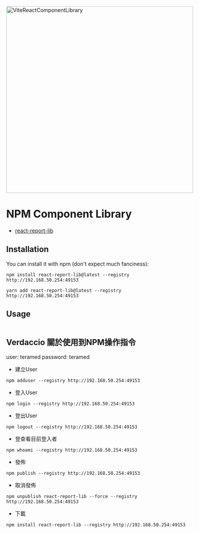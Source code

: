 <img width="500" alt="ViteReactComponentLibrary" src="https://github.com/receter/my-component-library/assets/2504695/dbb53036-d228-477b-8cf8-f61cd6130776">

# NPM Component Library

- [react-report-lib](http://192.168.50.254:49153/-/web/detail/react-report-lib)

## Installation

You can install it with npm (don't expect much fanciness):

```
npm install react-report-lib@latest --registry http://192.168.50.254:49153
```

```
yarn add react-report-lib@latest --registry http://192.168.50.254:49153
```

## Usage

```javascript

```

## Verdaccio 關於使用到NPM操作指令

user: teramed
password: teramed

- 建立User

`npm adduser --registry http://192.168.50.254:49153`

- 登入User

`npm login --registry http://192.168.50.254:49153`

- 登出User

`npm logout --registry http://192.168.50.254:49153`

- 登查看目前登入者

`npm whoami --registry http://192.168.50.254:49153`

- 發佈

`npm publish --registry http://192.168.50.254:49153`

- 取消發佈

`npm unpublish react-report-lib --force --registry http://192.168.50.254:49153`

- 下載

`npm install react-report-lib --registry http://192.168.50.254:49153`
